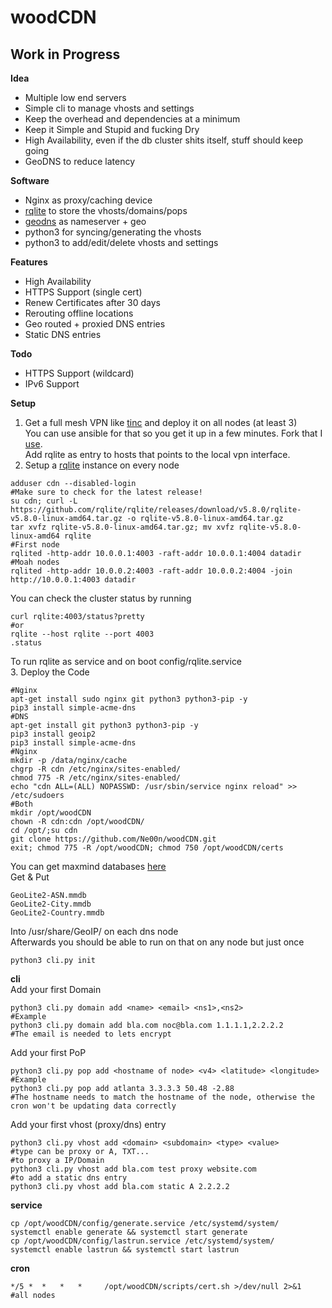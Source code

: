 # woodCDN

## Work in Progress

**Idea**<br />
- Multiple low end servers
- Simple cli to manage vhosts and settings
- Keep the overhead and dependencies at a minimum
- Keep it Simple and Stupid and fucking Dry
- High Availability, even if the db cluster shits itself, stuff should keep going
- GeoDNS to reduce latency

**Software**<br />
- Nginx as proxy/caching device
- [rqlite](https://github.com/rqlite/rqlite) to store the vhosts/domains/pops
- [geodns](https://github.com/abh/geodns) as nameserver + geo
- python3 for syncing/generating the vhosts
- python3 to add/edit/delete vhosts and settings

**Features**<br />
- High Availability
- HTTPS Support (single cert)
- Renew Certificates after 30 days
- Rerouting offline locations
- Geo routed + proxied DNS entries
- Static DNS entries

**Todo**<br />
- HTTPS Support (wildcard)
- IPv6 Support

**Setup**<br />
1. Get a full mesh VPN like [tinc](https://www.tinc-vpn.org/) and deploy it on all nodes (at least 3)</br >
You can use ansible for that so you get it up in a few minutes. Fork that I [use](https://github.com/Ne00n/ansible-tinc).</br >
Add rqlite as entry to hosts that points to the local vpn interface.<br />
2. Setup a [rqlite](https://github.com/rqlite/rqlite) instance on every node<br >
```
adduser cdn --disabled-login
#Make sure to check for the latest release!
su cdn; curl -L https://github.com/rqlite/rqlite/releases/download/v5.8.0/rqlite-v5.8.0-linux-amd64.tar.gz -o rqlite-v5.8.0-linux-amd64.tar.gz
tar xvfz rqlite-v5.8.0-linux-amd64.tar.gz; mv xvfz rqlite-v5.8.0-linux-amd64 rqlite
#First node
rqlited -http-addr 10.0.0.1:4003 -raft-addr 10.0.0.1:4004 datadir
#Moah nodes
rqlited -http-addr 10.0.0.2:4003 -raft-addr 10.0.0.2:4004 -join http://10.0.0.1:4003 datadir
```
You can check the cluster status by running
```
curl rqlite:4003/status?pretty
#or
rqlite --host rqlite --port 4003
.status
```
To run rqlite as service and on boot config/rqlite.service<br />
3. Deploy the Code
```
#Nginx
apt-get install sudo nginx git python3 python3-pip -y
pip3 install simple-acme-dns
#DNS
apt-get install git python3 python3-pip -y
pip3 install geoip2
pip3 install simple-acme-dns
#Nginx
mkdir -p /data/nginx/cache
chgrp -R cdn /etc/nginx/sites-enabled/
chmod 775 -R /etc/nginx/sites-enabled/
echo "cdn ALL=(ALL) NOPASSWD: /usr/sbin/service nginx reload" >> /etc/sudoers
#Both
mkdir /opt/woodCDN
chown -R cdn:cdn /opt/woodCDN/
cd /opt/;su cdn
git clone https://github.com/Ne00n/woodCDN.git
exit; chmod 775 -R /opt/woodCDN; chmod 750 /opt/woodCDN/certs
```

You can get maxmind databases [here](https://dev.maxmind.com/geoip/geoip2/geolite2/)<br />
Get & Put<br />
```
GeoLite2-ASN.mmdb                                                                                    
GeoLite2-City.mmdb                                                                              
GeoLite2-Country.mmdb
```

Into /usr/share/GeoIP/ on each dns node<br />
Afterwards you should be able to run on that on any node but just once<br />
```
python3 cli.py init
```

**cli**<br />
Add your first Domain
```
python3 cli.py domain add <name> <email> <ns1>,<ns2>
#Example
python3 cli.py domain add bla.com noc@bla.com 1.1.1.1,2.2.2.2
#The email is needed to lets encrypt
```
Add your first PoP<br/>
```
python3 cli.py pop add <hostname of node> <v4> <latitude> <longitude>
#Example
python3 cli.py pop add atlanta 3.3.3.3 50.48 -2.88
#The hostname needs to match the hostname of the node, otherwise the cron won't be updating data correctly
```
Add your first vhost (proxy/dns) entry
```
python3 cli.py vhost add <domain> <subdomain> <type> <value>
#type can be proxy or A, TXT...
#to proxy a IP/Domain
python3 cli.py vhost add bla.com test proxy website.com
#to add a static dns entry
python3 cli.py vhost add bla.com static A 2.2.2.2
```

**service**<br />
```
cp /opt/woodCDN/config/generate.service /etc/systemd/system/
systemctl enable generate && systemctl start generate
cp /opt/woodCDN/config/lastrun.service /etc/systemd/system/
systemctl enable lastrun && systemctl start lastrun
```

**cron**<br />
```
*/5 *  *   *   *     /opt/woodCDN/scripts/cert.sh >/dev/null 2>&1      #all nodes
```
